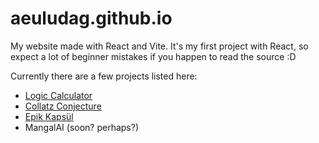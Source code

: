 # aeuludag.github.io
My website made with React and Vite. It's my first project with React, so expect a lot of beginner mistakes if you happen to read the source :D

Currently there are a few projects listed here:
- [Logic Calculator](https://aeuludag.github.io/#/projects/logic)
- [Collatz Conjecture](https://aeuludag.itch.io/collatz)
- [Epik Kapsül](https://aeuludag.itch.io/epik-kapsul)
- MangalAI (soon? perhaps?)